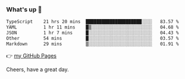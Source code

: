 ### What's up 👋

<!--START_SECTION:waka-->

```txt
TypeScript    21 hrs 20 mins  █████████████████████░░░░   83.57 %
YAML          1 hr 11 mins    █▒░░░░░░░░░░░░░░░░░░░░░░░   04.68 %
JSON          1 hr 7 mins     █░░░░░░░░░░░░░░░░░░░░░░░░   04.43 %
Other         54 mins         █░░░░░░░░░░░░░░░░░░░░░░░░   03.57 %
Markdown      29 mins         ▒░░░░░░░░░░░░░░░░░░░░░░░░   01.91 %
```

<!--END_SECTION:waka-->

👉 [my GitHub Pages](https://ykzhukian.github.io)

Cheers, have a great day.

